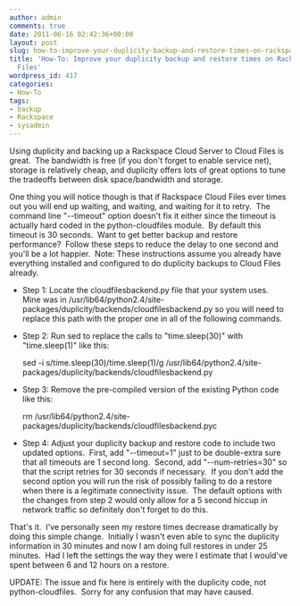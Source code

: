 ```yaml
---
author: admin
comments: true
date: 2011-06-16 02:42:36+00:00
layout: post
slug: how-to-improve-your-duplicity-backup-and-restore-times-on-rackspace-cloud-files
title: 'How-To: Improve your duplicity backup and restore times on Rackspace Cloud
  Files'
wordpress_id: 417
categories:
- How-To
tags:
- backup
- Rackspace
- sysadmin
---
```


Using duplicity and backing up a Rackspace Cloud Server to Cloud Files is great.  The bandwidth is free (if you don't forget to enable service net), storage is relatively cheap, and duplicity offers lots of great options to tune the tradeoffs between disk space/bandwidth and storage.

One thing you will notice though is that if Rackspace Cloud Files ever times out you will end up waiting, and waiting, and waiting for it to retry.  The command line "--timeout" option doesn't fix it either since the timeout is actually hard coded in the python-cloudfiles module.  By default this timeout is 30 seconds.  Want to get better backup and restore performance?  Follow these steps to reduce the delay to one second and you'll be a lot happier.  Note: These instructions assume you already have everything installed and configured to do duplicity backups to Cloud Files already.



	
  * Step 1: Locate the cloudfilesbackend.py file that your system uses.  Mine was in /usr/lib64/python2.4/site-packages/duplicity/backends/cloudfilesbackend.py so you will need to replace this path with the proper one in all of the following commands.

	
  * Step 2: Run sed to replace the calls to "time.sleep(30)" with "time.sleep(1)" like this:

    
    sed -i s/time.sleep\(30\)/time.sleep\(1\)/g /usr/lib64/python2.4/site-packages/duplicity/backends/cloudfilesbackend.py




	
  * Step 3: Remove the pre-compiled version of the existing Python code like this:

    
    rm /usr/lib64/python2.4/site-packages/duplicity/backends/cloudfilesbackend.pyc




	
  * Step 4: Adjust your duplicity backup and restore code to include two updated options.  First, add "--timeout=1" just to be double-extra sure that all timeouts are 1 second long.  Second, add "--num-retries=30" so that the script retries for 30 seconds if necessary.  If you don't add the second option you will run the risk of possibly failing to do a restore when there is a legitimate connectivity issue.  The default options with the changes from step 2 would only allow for a 5 second hiccup in network traffic so definitely don't forget to do this.


That's it.  I've personally seen my restore times decrease dramatically by doing this simple change.  Initially I wasn't even able to sync the duplicity information in 30 minutes and now I am doing full restores in under 25 minutes.  Had I left the settings the way they were I estimate that I would've spent between 6 and 12 hours on a restore.

UPDATE: The issue and fix here is entirely with the duplicity code, not python-cloudfiles.  Sorry for any confusion that may have caused.
